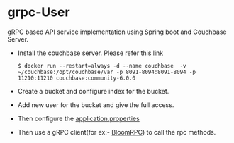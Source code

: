 # grpc-User
gRPC based API service implementation  using Spring boot and Couchbase Server.

* Install the couchbase server. Please refer this [link](https://docs.couchbase.com/server/5.1/install/getting-started-docker.html)
  
  ```$ docker run --restart=always -d --name couchbase  -v ~/couchbase:/opt/couchbase/var -p 8091-8094:8091-8094 -p 11210:11210 couchbase:community-6.0.0```

* Create a bucket and configure index for the bucket.
* Add new user for the bucket and give the full access.
* Then configure the [application.properties](https://github.com/Senthuran100/grpc-User/blob/master/src/main/resources/application.properties)
* Then use a gRPC client(for ex:- [BloomRPC](https://github.com/uw-labs/bloomrpc)) to call the rpc methods.
